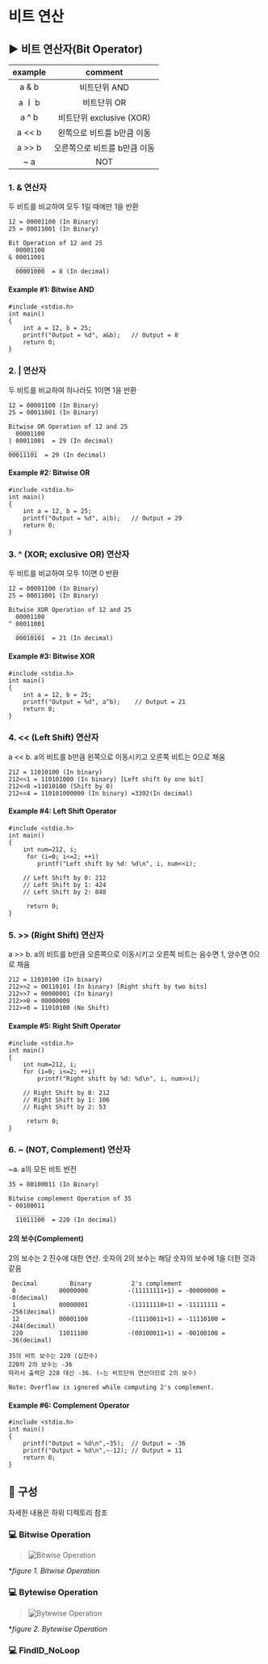 # 비트 연산
## ▶ 비트 연산자(Bit Operator)
  
  | example | comment |
  |:--------:|:--------:|
  | a & b | 비트단위 AND |
  | a ㅣ b | 비트단위 OR |
  | a ^ b | 비트단위 exclusive (XOR) |
  | a << b | 왼쪽으로 비트를 b만큼 이동 |
  | a >> b | 오른쪽으로 비트를 b만큼 이동 |
  | ~ a | NOT |
  
  ### 1. & 연산자 
  
   두 비트를 비교하여 모두 1일 때에만 1을 반환
  
    12 = 00001100 (In Binary)
    25 = 00011001 (In Binary)

    Bit Operation of 12 and 25
      00001100
    & 00011001
      ________
      00001000  = 8 (In decimal)
      
  #### Example #1: Bitwise AND
    #include <stdio.h>
    int main()
    {
        int a = 12, b = 25;
        printf("Output = %d", a&b);   // Output = 8
        return 0;
    }

  ### 2. | 연산자 
  
   두 비트를 비교하여 하나라도 1이면 1을 반환
  
    12 = 00001100 (In Binary)
    25 = 00011001 (In Binary)

    Bitwise OR Operation of 12 and 25
      00001100
    | 00011001  = 29 (In decimal)
    ________
    00011101  = 29 (In decimal)
      
  #### Example #2: Bitwise OR
    #include <stdio.h>
    int main()
    {
        int a = 12, b = 25;
        printf("Output = %d", a|b);   // Output = 29
        return 0;
    }
    
   ### 3. ^ (XOR; exclusive OR) 연산자 
  
   두 비트를 비교하여 모두 1이면 0 반환
  
    12 = 00001100 (In Binary)
    25 = 00011001 (In Binary)

    Bitwise XOR Operation of 12 and 25
      00001100
    ^ 00011001
      ________
      00010101  = 21 (In decimal)
      
  #### Example #3: Bitwise XOR
    #include <stdio.h>
    int main()
    {
        int a = 12, b = 25;
        printf("Output = %d", a^b);    // Output = 21
        return 0;
    }
    
   ### 4. << (Left Shift) 연산자 
  
   a << b. a의 비트를 b만큼 왼쪽으로 이동시키고 오른쪽 비트는 0으로 채움
  
    212 = 11010100 (In binary)
    212<<1 = 110101000 (In binary) [Left shift by one bit]
    212<<0 =11010100 (Shift by 0)
    212<<4 = 110101000000 (In binary) =3392(In decimal)
      
  #### Example #4: Left Shift Operator
    #include <stdio.h>
    int main()
    {
        int num=212, i;
         for (i=0; i<=2; ++i) 
            printf("Left shift by %d: %d\n", i, num<<i);   
            
        // Left Shift by 0: 212
        // Left Shift by 1: 424
        // Left Shift by 2: 848

         return 0;
    }
    
   ### 5. >> (Right Shift) 연산자 
  
   a >> b. a의 비트를 b만큼 오른쪽으로 이동시키고 오른쪽 비트는 음수면 1, 양수면 0으로 채움
  
    212 = 11010100 (In binary)
    212>>2 = 00110101 (In binary) [Right shift by two bits]
    212>>7 = 00000001 (In binary)
    212>>8 = 00000000 
    212>>0 = 11010100 (No Shift)
      
  #### Example #5: Right Shift Operator
    #include <stdio.h>
    int main()
    {
        int num=212, i;
        for (i=0; i<=2; ++i)
            printf("Right shift by %d: %d\n", i, num>>i);
            
        // Right Shift by 0: 212
        // Right Shift by 1: 106
        // Right Shift by 2: 53
        
         return 0;
    }
    
   ### 6. ~ (NOT, Complement) 연산자 
  
   ~a. a의 모든 비트 반전
  
    35 = 00100011 (In Binary)

    Bitwise complement Operation of 35
    ~ 00100011 
      ________
      11011100  = 220 (In decimal)
     
   #### 2의 보수(Complement)
  
   2의 보수는 2 진수에 대한 연산. 숫자의 2의 보수는 해당 숫자의 보수에 1을 더한 것과 같음
  
     Decimal         Binary           2's complement 
     0            00000000           -(11111111+1) = -00000000 = -0(decimal)
     1            00000001           -(11111110+1) = -11111111 = -256(decimal)
     12           00001100           -(11110011+1) = -11110100 = -244(decimal)
     220          11011100           -(00100011+1) = -00100100 = -36(decimal)
    
    35의 비트 보수는 220 (십진수)
    220의 2의 보수는 -36
    따라서 출력은 220 대신 -36. (~는 비트단위 연산이므로 2의 보수)
    
    Note: Overflow is ignored while computing 2's complement.
      
  #### Example #6: Complement Operator
    #include <stdio.h>
    int main()
    {
        printf("Output = %d\n",~35);  // Output = -36
        printf("Output = %d\n",~-12); // Output = 11
        return 0;
    }
    
    
## 📑 구성
  자세한 내용은 하위 디렉토리 참조

### 💻 Bitwise Operation 
  >![Bitwise Operation](https://github.com/kbm0996/Practice-BitwiseOperation/blob/master/BitwiseOperation/figure/BitwiseOperation.jpg)
  
  **figure 1. Bitwise Operation*
  
### 💻 Bytewise Operation
  >![Bytewise Operation](https://github.com/kbm0996/Practice-BitwiseOperation/blob/master/BytewiseOperation/figure/BytewiseOperation.jpg)
  
  **figure 2. Bytewise Operation*
 
### 💻 FindID_NoLoop
